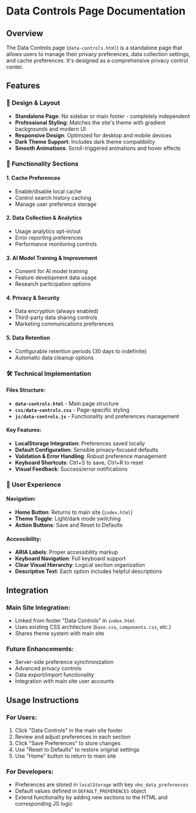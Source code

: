 # Data Controls Page Documentation

## Overview
The Data Controls page (`data-controls.html`) is a standalone page that allows users to manage their privacy preferences, data collection settings, and cache preferences. It's designed as a comprehensive privacy control center.

## Features

### 🎨 **Design & Layout**
- **Standalone Page**: No sidebar or main footer - completely independent
- **Professional Styling**: Matches the site's theme with gradient backgrounds and modern UI
- **Responsive Design**: Optimized for desktop and mobile devices
- **Dark Theme Support**: Includes dark theme compatibility
- **Smooth Animations**: Scroll-triggered animations and hover effects

### 🔧 **Functionality Sections**

#### 1. **Cache Preferences**
- Enable/disable local cache
- Control search history caching
- Manage user preference storage

#### 2. **Data Collection & Analytics**
- Usage analytics opt-in/out
- Error reporting preferences
- Performance monitoring controls

#### 3. **AI Model Training & Improvement**
- Consent for AI model training
- Feature development data usage
- Research participation options

#### 4. **Privacy & Security**
- Data encryption (always enabled)
- Third-party data sharing controls
- Marketing communications preferences

#### 5. **Data Retention**
- Configurable retention periods (30 days to indefinite)
- Automatic data cleanup options

### 🛠 **Technical Implementation**

#### Files Structure:
- **`data-controls.html`** - Main page structure
- **`css/data-controls.css`** - Page-specific styling
- **`js/data-controls.js`** - Functionality and preferences management

#### Key Features:
- **LocalStorage Integration**: Preferences saved locally
- **Default Configuration**: Sensible privacy-focused defaults
- **Validation & Error Handling**: Robust preference management
- **Keyboard Shortcuts**: Ctrl+S to save, Ctrl+R to reset
- **Visual Feedback**: Success/error notifications

### 🎯 **User Experience**

#### Navigation:
- **Home Button**: Returns to main site (`index.html`)
- **Theme Toggle**: Light/dark mode switching
- **Action Buttons**: Save and Reset to Defaults

#### Accessibility:
- **ARIA Labels**: Proper accessibility markup
- **Keyboard Navigation**: Full keyboard support
- **Clear Visual Hierarchy**: Logical section organization
- **Descriptive Text**: Each option includes helpful descriptions

## Integration

### Main Site Integration:
- Linked from footer "Data Controls" in `index.html`
- Uses existing CSS architecture (`base.css`, `components.css`, etc.)
- Shares theme system with main site

### Future Enhancements:
- Server-side preference synchronization
- Advanced privacy controls
- Data export/import functionality
- Integration with main site user accounts

## Usage Instructions

### For Users:
1. Click "Data Controls" in the main site footer
2. Review and adjust preferences in each section
3. Click "Save Preferences" to store changes
4. Use "Reset to Defaults" to restore original settings
5. Use "Home" button to return to main site

### For Developers:
- Preferences are stored in `localStorage` with key `oho_data_preferences`
- Default values defined in `DEFAULT_PREFERENCES` object
- Extend functionality by adding new sections to the HTML and corresponding JS logic
